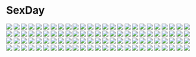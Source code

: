 # SexDay
![](https://konachan.com/image/195ee5bebfe5620369869eed3f60d9c0/Konachan.com%20-%20140202%20animal%20boots%20building%20candy%20cat%20cigarette%20city%20dress%20gun%20kimura_3104%20lollipop%20mask%20original%20robot%20thighhighs%20train%20weapon.jpg)
![](https://konachan.com/image/0b5c4ee92007fd2a9d334a152460e9c3/Konachan.com%20-%2012563%20chrono_crusade%20kuroda_kazuya%20nun%20rosette_christopher%20shimahokke.jpg)
![](https://konachan.com/jpeg/742ecb14218f89ba5fa218f1f700901f/Konachan.com%20-%20170731%20bed%20black_hair%20blue_eyes%20blush%20breasts%20censored%20cum%20game_cg%20itou_life%20long_hair%20navel%20nipples%20nude%20open_shirt%20penis%20pink_hair%20pussy%20sex%20twintails%20wet.jpg)
![](https://konachan.com/image/218db4c5e5d0986be53a70b6202aa5b4/Konachan.com%20-%2046359%20breast_hold%20censored%20errors%20koku%20nude%20pussy%20spread_legs%20thighhighs.jpg)
![](https://konachan.com/jpeg/af914245e8387f5a4831d920a0f6abe9/Konachan.com%20-%20119603%20black_hair%20breast_grab%20breasts%20game_cg%20ino%20nipples%20nude%20sister_scheme_2%20topless%20yanagawa_misaki.jpg)
![](https://konachan.com/image/c779b93477fe9186798a7f668cbcbc9a/Konachan.com%20-%20192558%20breasts%20cherry%20cleavage%20ether16%20food%20fresh_precure%21%20fruit%20headband%20higashi_setsuna%20precure%20red_eyes%20skirt%20white%20white_hair.jpg)
![](https://konachan.com/image/77b3d16d58c508ba41c7c8db842b152f/Konachan.com%20-%20249506%20apron%20ass%20bikini%20blush%20breasts%20gray_hair%20green_eyes%20headdress%20hoodie%20long_hair%20saber%20saber_alter%20signed%20swimsuit%20sword%20twintails%20weapon%20yang-do.jpg)
![](https://konachan.com/image/74e173cc74a08e1c67bd7169d22dd6c8/Konachan.com%20-%2024352%20nishimata_aoi%20red%20valentine.jpg)
![](https://konachan.com/image/53e87dd4f20321f80c4e4fe96dbf37fb/Konachan.com%20-%20114477%20jpeg_artifacts%20mamuru%20mechagirl%20original.jpg)
![](https://konachan.com/image/89af738d15c4102d7439bd98b87c8183/Konachan.com%20-%20306046%20ass%20a.x.%20bodysuit%20boots%20brown_hair%20original%20short_hair%20thighhighs%20white.jpg)
![](https://konachan.com/image/b131f3e394437a65e5c96aa6362282c6/Konachan.com%20-%20223953%20anus%20ass%20bikini_top%20blue_eyes%20blush%20breasts%20censored%20gray_hair%20kimesaku_enkou%21%20long_hair%20munashi_mujou%20nipples%20pussy%20pussy_juice%20see_through%20wristwear.jpg)
![](https://konachan.com/jpeg/ab3476bde4ef8620752c662f4a42e2de/Konachan.com%20-%20300431%20anthropomorphism%20aqua_eyes%20blush%20breast_hold%20cameltoe%20gloves%20gray_hair%20kantai_collection%20panties%20school_uniform%20short_hair%20suion_25.c%20underwear%20white.jpg)
![](https://konachan.com/jpeg/84890393c6d69981a93d52a1feee1755/Konachan.com%20-%20145478%20aqua_eyes%20armor%20blonde_hair%20blush%20bow%20fate_stay_night%20fate_%28series%29%20flowers%20gloves%20ponytail%20saber%20saber_lily%20short_hair%20sword%20weapon.jpg)
![](https://konachan.com/image/6fd1257cf6f69dc57678f49bfa72556e/Konachan.com%20-%20171023%20bed%20blonde_hair%20blush%20flandre_scarlet%20hat%20loli%20navel%20nopan%20orange_eyes%20short_hair%20tera_zip%20touhou.jpg)
![](https://konachan.com/jpeg/ae9b925527d38ca6a2dad612d45357b8/Konachan.com%20-%20148651%20brown_hair%20long_hair%20mathyn%20mawaru_penguindrum%20purple_eyes%20stars%20takakura_himari.jpg)
![](https://konachan.com/image/792562b4ce474db8bd5ef4d8581050e6/Konachan.com%20-%20207026%20blue_eyes%20bow%20butterfly%20bzerox%20dress%20flowers%20leaves%20original%20petals%20pink_hair%20pointed_ears%20ribbons%20thighhighs%20tree%20water.jpg)
![](https://konachan.com/jpeg/b55bd8c4d5fab9b21101cfbaeb916d59/Konachan.com%20-%2040190%20bed%20blush%20flowers%20louise_fran%C3%A7oise_le_blanc_de_la_valli%C3%A8re%20necklace%20petals%20pink_eyes%20pink_hair%20stockings%20tiara%20wedding_attire%20zero_no_tsukaima.jpg)
![](https://konachan.com/jpeg/69c2b1081f29a6d3b59fb24a20488213/Konachan.com%20-%20169261%20asahina_chitose%20bed%20blush%20bra%20brown_eyes%20ch%40r%20game_cg%20navel%20necklace%20panties%20purple_hair%20shirt_lift%20short_hair%20thighhighs%20underwear.jpg)
![](https://konachan.com/image/51cb1b5ad3fccdf597dac9070ac8c2f7/Konachan.com%20-%20290423%20bed%20blonde_hair%20blue_eyes%20breasts%20cleavage%20close%20original%20short_hair%20watermark%20windforcelan.jpg)
![](https://konachan.com/image/734a10de6cd80653ddedd2fa5f02fca9/Konachan.com%20-%20155097%202girls%20animal_ears%20catgirl%20hatsune_miku%20kagamine_rin%20mnmktn%20vocaloid.jpg)
![](https://konachan.com/image/3008777b819d29978e425e21718c91e5/Konachan.com%20-%2022712%20wind%3A_a_breath_of_heart.jpg)
![](https://konachan.com/jpeg/74fa6d10c8f29d07e0b498922f1073c1/Konachan.com%20-%20153477%20aoki_reika%20bed%20blue_eyes%20blue_hair%20blush%20breasts%20cum%20green_eyes%20green_hair%20group%20hino_akane%20kise_yayoi%20navel%20nipples%20nude%20precure%20red_eyes%20red_hair.jpg)
![](https://konachan.com/jpeg/288bcaa4a7cdb38261540ecea7466bf7/Konachan.com%20-%2057261%20izumi_sora%20stellar_theater%20suzuhira_hiro.jpg)
![](https://konachan.com/jpeg/fe293fa42ef6ec631158e2b15a526d4b/Konachan.com%20-%20251563%20aikatsu%21%20bow%20brown_hair%20green_eyes%20koruse%20long_hair%20saotome_ako%20uniform.jpg)
![](https://konachan.com/image/d7d19521dd3c77fe942bfe4c691ba14a/Konachan.com%20-%2011285%20nee_chan_to_shiyou_yo%21.jpg)
![](https://konachan.com/image/545f0835ff967ddbb201853f890c39d2/Konachan.com%20-%2039496%20black_rock_shooter%20kuroi_mato.jpg)
![](https://konachan.com/jpeg/8cbf2546bf17650f5df61018d69f894a/Konachan.com%20-%2096474%20blush%20breasts%20cleavage%20halo%20kanzaki_kaori%20long_hair%20maid%20pink_eyes%20ponytail%20purple_hair%20to_aru_majutsu_no_index%20transparent%20vector%20watermark.jpg)
![](https://konachan.com/image/820562b69c3c10de0d9264cee1ef00fa/Konachan.com%20-%207078%20range_murata.jpg)
![](https://konachan.com/image/f2a91fdec94b491b2840ddf2b0a9561f/Konachan.com%20-%20195042%20anthropomorphism%20kantai_collection%20osuman_toruko%20tagme%20unryuu_%28kancolle%29.jpg)
![](https://konachan.com/jpeg/af07065cd52e33d3e258e06dd36c48d9/Konachan.com%20-%20173687%20animal%20blue_eyes%20green_hair%20japanese_clothes%20kochiya_sanae%20long_hair%20miko%20mochizuki_shiina%20navel%20snake%20touhou.jpg)
![](https://konachan.com/image/b4ecc84cc0cbaeda73bfc1addb2f0d91/Konachan.com%20-%2018581%20planetarian.jpg)
![](https://konachan.com/jpeg/a187f401ccd806ee26b1ff53eff0aa1c/Konachan.com%20-%208599%20minakami_karen%20sister_princess%20tenhiro_naoto.jpg)
![](https://konachan.com/image/1ee2c2c1d2b7d1ba2b0f4a18d3f22af1/Konachan.com%20-%2069099%20barefoot%20blonde_hair%20blue_eyes%20bow%20headphones%20kagamine_len%20kagamine_rin%20male%20short_hair%20vocaloid.jpg)
![](https://konachan.com/image/69925400e79a4594ff723d1808300d47/Konachan.com%20-%20109718%20blonde_hair%20blue_hair%20breasts%20cleavage%20elbow_gloves%20gloves%20jpeg_artifacts%20mecha%20original%20pointed_ears%20pupps%20short_hair%20thighhighs.jpg)
![](https://konachan.com/image/3358fa8bc9aeff064ddc03bb6bfae164/Konachan.com%20-%20251882%20brown_hair%20gh_%28chen_ghh%29%20hoodie%20original%20scenic%20short_hair.jpg)
![](https://konachan.com/image/ecc7bf83e1de7e97cbe2b7540375d026/Konachan.com%20-%20114816%20blue_hair%20drink%20elbow_gloves%20flowers%20gloves%20hatsune_miku%20headphones%20long_hair%20moon%20polychromatic%20skirt%20tears%20thighhighs%20twintails%20vocaloid.jpg)
![](https://konachan.com/image/38cc5edd11d0befd4eca47dd20392333/Konachan.com%20-%2087693%20aqua_eyes%20bra%20breasts%20brown_hair%20cleavage%20food%20fruit%20headband%20honoji%20maid%20original%20short_hair%20thighhighs%20underwear.jpg)
![](https://konachan.com/image/fabd56edddbcbfb87e5b0cdf5a49b3e0/Konachan.com%20-%20129639%20black_hair%20bou_nin%20clouds%20original%20scenic%20sky%20water.jpg)
![](https://konachan.com/image/02f7245ae24791124c20e512dbb20b88/Konachan.com%20-%20218583%20blonde_hair%20breasts%20cleavage%20dawkinsia%20flowers%20green_eyes%20long_hair%20rose%20sword_girls%20tagme_%28character%29%20thighhighs.jpg)
![](https://konachan.com/jpeg/1d58d0e81969289b6958a359e54e3a9d/Konachan.com%20-%20123100%20animal_ears%20blonde_hair%20blue_eyes%20catgirl%20furumiya_elis%20game_cg%20gym_uniform%20long_hair%20nanatsu_no_fushigi_no_owarutoki%20tail%20ueda_ryou.jpg)
![](https://konachan.com/image/b6b8869a5537f2982a6ef13a307b3784/Konachan.com%20-%2019816%20eclair%20gotoh_keiji%20kiddy_grade%20lumiere.jpg)
![](https://konachan.com/image/5b80b1ace5a013b5ef5226def0ef05c3/Konachan.com%20-%2014470%2095%20anthropomorphism%20os-tan%20windows.jpg)
![](https://konachan.com/jpeg/7d309abc8ae4b1d5897f0f5274323f5c/Konachan.com%20-%2027832%20kobushi_abiru%20sayonara_zetsubou_sensei%20vector.jpg)
![](https://konachan.com/image/35fb632c3c1dc0d1ac36bac3d258336d/Konachan.com%20-%20177284%20eeotoko%20francesca_lucchini%20panties%20strike_witches%20striped_panties%20underwear%20weapon.jpg)
![](https://konachan.com/image/8168f736a72848ee1d6a213fa5ed9c01/Konachan.com%20-%20158502%20building%20city%20dark%20kneehighs%20moon%20night%20original%20scenic%20school_uniform%20shiira%20short_hair%20skirt%20sky%20stars%20tree.jpg)
![](https://konachan.com/image/bdc5de11b7b6bb1cb15cc4b3f99dcbd5/Konachan.com%20-%20144350%202girls%20aqua_eyes%20blonde_hair%20blush%20breasts%20bunnygirl%20catgirl%20gray_hair%20hug%20long_hair%20nipples%20nopan%20original%20purple_eyes%20ryo%20stockings%20thighhighs%20yuri.jpg)
![](https://konachan.com/jpeg/88834145846455f78dfc8497d2f982ad/Konachan.com%20-%2043735%20beach%20clouds%20dress%20kobuichi%20kousaka_chihaya%20natsuzora_kanata%20sky%20summer_dress%20yuzusoft.jpg)
![](https://konachan.com/jpeg/6f439f0f39548ed87632d37e38e46cab/Konachan.com%20-%20292393%20ass%20barefoot%20bikini%20blush%20bow%20bubbles%20catgirl%20clouds%20irori%20loli%20long_hair%20navel%20original%20red_eyes%20scan%20sky%20swimsuit%20tail%20twintails%20water%20wink.jpg)
![](https://konachan.com/image/4f5fe06eb192dc068bad47d351de4048/Konachan.com%20-%20171476%20black_hair%20boots%20breasts%20cleavage%20dress%20flowers%20green_eyes%20jizero%20leaves%20long_hair%20original%20pointed_ears%20short_hair%20thighhighs%20tiara%20white_hair.jpg)
![](https://konachan.com/image/8f76842c658ed34ca5549a67ea95bc6e/Konachan.com%20-%20102144%20black_hair%20blue_eyes%20gothic%20long_hair%20original%20patipat_asavasena.jpg)
![](https://konachan.com/jpeg/66b1a005fac272a301483bd8268a6bfb/Konachan.com%20-%20262175%20akiyoshi_hisano%20animal%20bicycle%20bird%20black_hair%20boots%20brown_hair%20fusui%20hoodie%20male%20park%20petals%20scenic%20short_hair%20signed%20skirt%20tabata_kaede%20tree.jpg)
![](https://konachan.com/image/9859ac3048e88e07d37db909bcfc0206/Konachan.com%20-%2045763%20bikini%20horibe_hiderou%20swimsuit%20undressing.jpg)
![](https://konachan.com/jpeg/2b2446968e82a73cdb1fa66d4fd6f45a/Konachan.com%20-%20227368%20blush%20boots%20demon%20game_cg%20garter%20gloves%20horns%20long_hair%20red_eyes%20sakura_dungeon%20succubus%20tail%20thighhighs%20torn_clothes%20wanaca%20winged_cloud%20wings.jpg)
![](https://konachan.com/image/0f60341d2e4cc390fcbcdec643475857/Konachan.com%20-%208367%20dualscreen%20touhou.jpg)
![](https://konachan.com/image/e595137b779c35492a5d5a64cc42c02b/Konachan.com%20-%20243381%20all_male%20brown_hair%20fire%20male%20mclelun%20original%20short_hair%20sky%20stars%20watermark.jpg)
![](https://konachan.com/jpeg/0689dbc62962ec86783e1d844cd6f997/Konachan.com%20-%20301083%20alcremie%20pink%20pokemon%20polychromatic%20siratamairipafe%20snom.jpg)
![](https://konachan.com/jpeg/f74c84ab2dcf514102d9edcf240400d3/Konachan.com%20-%20144345%20bed%20black_hair%20bondage%20bra%20breasts%20cameltoe%20game_cg%20long_hair%20nipples%20panties%20school_uniform%20spread_legs%20tears%20thighhighs%20underwear%20yellow_eyes.jpg)
![](https://konachan.com/image/702dc9c32aca8bb7e7d0a5c9406a2303/Konachan.com%20-%20133484%20anthropomorphism%20armor%20axis_powers_hetalia%20blonde_hair%20blue_eyes%20braids%20close%20green_eyes%20long_hair%20male%20short_hair%20switzerland_%28hetalia%29.jpg)
![](https://konachan.com/image/b32967789aa224c87bc282ed45338d1e/Konachan.com%20-%20108749%20purple_eyes%20purple_hair%20short_hair%20sky%20umbrella.jpg)
![](https://konachan.com/jpeg/7f89f99a54eb790ad34e871a93cc99cc/Konachan.com%20-%20233277%20aliasing%20aqua_eyes%20ass%20blonde_hair%20blue_eyes%20breasts%20chibi%20choker%20christmas%20cleavage%20gloves%20hat%20long_hair%20santa_hat%20sideboob%20skirt%20thighhighs%20tie.jpg)
![](https://konachan.com/image/252093cae3f75258968e182a55a3de8a/Konachan.com%20-%2022885%20daniel%20momo_%28shinigami_no_ballad%29%20shinigami_no_ballad.jpg)
![](https://konachan.com/jpeg/06fecb040296973fd804abc1586314d4/Konachan.com%20-%20108805%20aqua_eyes%20aqua_hair%20hatsune_miku%20long_hair%20miku_append%20skintight%20twintails%20vocaloid%20white.jpg)
![](https://konachan.com/jpeg/0d0368adcc3c5ac3bf401d861a6c0f03/Konachan.com%20-%20212611%20black_hair%20breasts%20brown_eyes%20brown_hair%20cleavage%20dress%20gloves%20green_eyes%20houjou_karen%20idolmaster%20kamiya_nao%20long_hair%20no_bra%20pantyhose%20shibuya_rin.jpg)
![](https://konachan.com/image/a6198c527dc60bd42850414f6c1ee3f1/Konachan.com%20-%20126111%20blue_eyes%20close%20gray_hair%20ichihina%20konpaku_youmu%20myon%20touhou%20white.jpg)
![](https://konachan.com/image/e2ff16fe073b02477f4967b9b9532433/Konachan.com%20-%20236050%202girls%20akemi_homura%20black_hair%20bow%20breasts%20dress%20elbow_gloves%20gloves%20long_hair%20pink_eyes%20pink_hair%20purple_eyes%20ribbons%20song_ren%20thighhighs%20wings.jpg)
![](https://konachan.com/image/6b54759273f4728a0be41b2642d89972/Konachan.com%20-%20176660%20blonde_hair%20bra%20flandre_scarlet%20navel%20panties%20sleeping%20teddy_bear%20touhou%20underwear%20yamada_ranga.jpg)
![](https://konachan.com/jpeg/f7bd566f8f773f195f93e95704de7d36/Konachan.com%20-%20290587%20anthropomorphism%20ass%20azur_lane%20black_hair%20clouds%20gloves%20hat%20long_hair%20red_eyes%20signed%20sky%20swimsuit%20thighhighs%20u-73_%28azur_lane%29%20yano_mitsuki.jpg)
![](https://konachan.com/image/cd89e10b96cca4de167bb8256e656d4c/Konachan.com%20-%20152473%20imagination_forest_%28vocaloid%29%20kagerou_project%20kozakura_mary%20vocaloid%20wannyanpu.jpg)
![](https://konachan.com/image/e4c68529fe2bf4dcf809102e92063f80/Konachan.com%20-%2054497%20all_male%20araragi_koyomi%20bakemonogatari%20black_eyes%20black_hair%20book%20male%20monogatari_%28series%29%20open_shirt%20short_hair%20tagme_%28artist%29.jpg)
![](https://konachan.com/jpeg/5650b4fa5001d4025be2182815ebebfa/Konachan.com%20-%20163114%20jean_kirchstein%20kai28%20shingeki_no_kyojin.jpg)
![](https://konachan.com/image/0e7c82e549d6c88be8fb7d7e2ff79939/Konachan.com%20-%20205040%20brown_hair%20final_fantasy%20final_fantasy_tactics%20geomancer_%28fft%29%20gloves%20green_eyes%20long_hair%20magic%20suzume_yuu%20twintails%20white.jpg)
![](https://konachan.com/image/48e4a87dd99c1b49766fc4b309764c64/Konachan.com%20-%2012839%20love_hina.jpg)
![](https://konachan.com/jpeg/4e686d9ba2da5adc3b66f1f2b72aebf0/Konachan.com%20-%2098364%20ass%20blonde_hair%20blue_eyes%20cecilia_alcott%20infinite_stratos%20panties%20super_freedam%20underwear%20white.jpg)
![](https://konachan.com/image/d7ac053f8ab1e1cc10cd0899d21b34bd/Konachan.com%20-%20252462%20animal%20blush%20food%20nobody%20original%20signed%20translation_request%20yutaka_kana.jpg)
![](https://konachan.com/jpeg/efe1a90342679e47dee7f252d0e03b5d/Konachan.com%20-%20235209%20anthropomorphism%20close%20cropped%20hamakaze_%28kancolle%29%20kantai_collection%20panties%20pantyhose%20pokachu%20underwear%20waifu2x.jpg)
![](https://konachan.com/jpeg/fad1b7778010633a84cdba145a646c8c/Konachan.com%20-%20163050%20animal_ears%20black_hair%20cancer_%28zjcconan%29%20catgirl%20gokou_ruri%20long_hair%20panties%20red_eyes%20striped_panties%20thighhighs%20underwear.jpg)
![](https://konachan.com/image/cc53c19f8efdd04e87ea74b88e267a0b/Konachan.com%20-%2035603%20ef%20miyamura_miyako%20nanao_naru.jpg)
![](https://konachan.com/jpeg/b3cb6d62451ea98ac7594fcb318adc22/Konachan.com%20-%2043952%20asahina_mikuru%20christmas%20group%20itou_noiji%20japanese_clothes%20kimono%20koizumi_itsuki%20kyon%20male%20miko%20nagato_yuki%20reindeer%20santa_costume%20suzumiya_haruhi.jpg)
![](https://konachan.com/jpeg/50134adac6e9adc9db583eb079d4c0a6/Konachan.com%20-%20276381%20azur_lane%20blue_hair%20blush%20bow%20breasts%20cleavage%20close%20flowers%20japanese_clothes%20kimono%20long_hair%20pdxen%20petals%20purple_eyes%20snow%20tree%20umbrella.jpg)
![](https://konachan.com/image/cd3af74f487c5a89ab2e639f5d4fd6b0/Konachan.com%20-%2063162%20all_male%20code_geass%20lelouch_lamperouge%20male.jpg)
![](https://konachan.com/image/3528bb5d618432f5a4fe35664b7c8267/Konachan.com%20-%20228789%20hatsune_miku%20long_hair%20tagme_%28artist%29%20twintails%20vocaloid.jpg)
![](https://konachan.com/jpeg/e53e7fc3ad2afbf1aa2bde24548da0b8/Konachan.com%20-%20120253%20aqua_eyes%20bow%20braids%20game_cg%20haruki_miharu%20japanese_clothes%20master%C3%97re%3Amaster%20ninoko%20short_hair%20weapon.jpg)
![](https://konachan.com/jpeg/0d0fa53fece024b2aabba7f0da274cbd/Konachan.com%20-%2097102%20ass%20blue_hair%20bow%20censored%20game_cg%20green_eyes%20green_hair%20group%20long_hair%20nude%20pink_hair%20ponytail%20purple_eyes%20pussy%20pussy_juice%20short_hair%20twintails.jpg)
![](https://konachan.com/image/e95c1407f11961971474314ac5345d42/Konachan.com%20-%20304361%20animal_ears%20aqua_eyes%20arknights%20black_hair%20blaze_%28arknights%29%20blush%20catgirl%20headband%20long_hair%20mag_%28mag42%29%20shorts%20tail.jpg)
![](https://konachan.com/jpeg/c5ea0a540d282a13d9e6fb7d5af13151/Konachan.com%20-%20245992%20bicycle%20blush%20brown_hair%20building%20city%20clouds%20idolmaster%20idolmaster_million_live%21%20kasuga_mirai%20petals%20short_hair%20skirt%20sky%20tagme_%28artist%29%20yellow_eyes.jpg)
![](https://konachan.com/image/891206c44f4eea67e791bc9156aba5a8/Konachan.com%20-%20134086%20lovers.jpg)
![](https://konachan.com/image/66cda05e1608635d7d834ae903d93948/Konachan.com%20-%2051054%20nagato_yuki%20parody%20suzumiya_haruhi_no_yuutsu.jpg)
![](https://konachan.com/image/c660f50c62e05c2f2fbb50a7797498e5/Konachan.com%20-%20226987%20blonde_hair%20original%20signed%20wayne_chan.jpg)
![](https://konachan.com/jpeg/e93bbba318631159f1dd0227eb2a36cb/Konachan.com%20-%20260971%20blush%20braids%20cape%20dress%20long_hair%20love_live%21_sunshine%21%21%20miazi%20orange_eyes%20petals%20red_hair%20ribbons%20sakurauchi_riko%20skirt_lift%20tiara.jpg)
![](https://konachan.com/image/fe473e0cbc30e0934f9e5329750f836c/Konachan.com%20-%20200885%20aqua_hair%20bow%20gloves%20hatsune_miku%20red_eyes%20vocaloid%20yotsuba_%28vidaliu00%29.jpg)
![](https://konachan.com/image/37ce6301a16514b6ced0bdd67ec0f5c0/Konachan.com%20-%20102384%20animal%20christmas%20yoshiku_%28oden-usagi%29.jpg)
![](https://konachan.com/image/0570da1a324bceaf85dad8464b1397d2/Konachan.com%20-%2034466%20hachimitsu_to_clover.jpg)
![](https://konachan.com/image/661b5b4e0d14d21483ce257cb6d55d86/Konachan.com%20-%2090002%2077gl%20ass%20braids%20cirno%20demon%20dress%20fairy%20food%20group%20hat%20koakuma%20maid%20miko%20panties%20ponytail%20red_hair%20ribbons%20rumia%20touhou%20umbrella%20vampire%20wings%20witch.jpg)
![](https://konachan.com/jpeg/c5df713c3e7587cda7ed726262d4c8f3/Konachan.com%20-%20265188%20aqua_eyes%20azur_lane%20bed%20breasts%20cleavage%20elbow_gloves%20garter_belt%20gloves%20hat%20long_hair%20stockings%20teddy_bear%20thighhighs%20twintails%20usamata%20white_hair.jpg)
![](https://konachan.com/image/1c77670414c2647488695d727991d6b3/Konachan.com%20-%20182320%20amami_haruka%20blue_hair%20brown_eyes%20brown_hair%20green_eyes%20idolmaster%20kaimu_%28kaimu247%29%20kisaragi_chihaya%20long_hair%20short_hair%20swimsuit%20tribadism%20yuri.jpg)
![](https://konachan.com/image/427d024a06776bc6aa37d76f728c936f/Konachan.com%20-%2038061%20bed%20blue_eyes%20book%20harukazedori_ni_tomarigi_wo%20momotani_harune%20panties%20school_uniform%20tsurugi_hagane%20underwear.jpg)
![](https://konachan.com/jpeg/1a417082ce0804b8f12f74fa0aa194d1/Konachan.com%20-%20299894%20arknights%20armor%20breasts%20brown_eyes%20candy%20cape%20catgirl%20cleavage%20crossover%20csyko%20green_eyes%20lollipop%20ponytail%20saber%20short_hair%20sword%20tail%20weapon.jpg)
![](https://konachan.com/jpeg/e9ea8e25235b4650825b2c5d29510a42/Konachan.com%20-%2018653%20blonde_hair%20long_hair%20orange%20pani_poni_dash%20rebecca_miyamoto%20suit%20sunglasses%20vector.jpg)
![](https://konachan.com/image/84dfd519c8901d4157788b0ff57abd18/Konachan.com%20-%20159904%20gintama%20japanese_clothes%20katana%20kimono%20kishiyo%20sword%20thighhighs%20weapon%20yagyuu_kyuubei.jpg)
![](https://konachan.com/jpeg/04f6d7791697f92abac62951885ace6e/Konachan.com%20-%20214556%20blonde_hair%20blush%20fang%20food%20fooyuta%20granblue_fantasy%20loli%20long_hair%20pointed_ears%20shingeki_no_bahamut%20vampire%20vampy%20wings.jpg)
